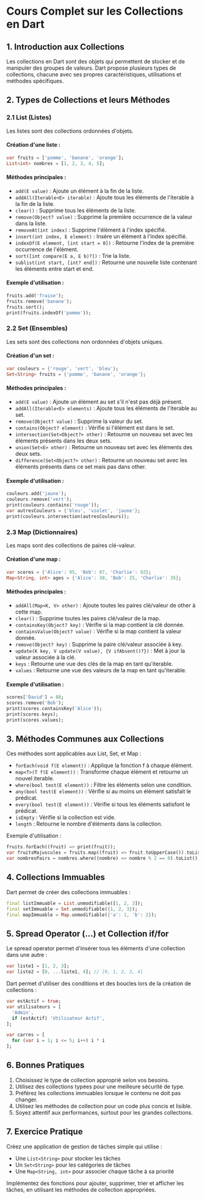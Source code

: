 # Cours Complet sur les Collections en Dart

## 1. Introduction aux Collections

Les collections en Dart sont des objets qui permettent de stocker et de manipuler des groupes de valeurs. Dart propose plusieurs types de collections, chacune avec ses propres caractéristiques, utilisations et méthodes spécifiques.

## 2. Types de Collections et leurs Méthodes

### 2.1 List (Listes)

Les listes sont des collections ordonnées d'objets.

#### Création d'une liste :
```dart
var fruits = ['pomme', 'banane', 'orange'];
List<int> nombres = [1, 2, 3, 4, 5];
```

#### Méthodes principales :
- `add(E value)` : Ajoute un élément à la fin de la liste.
- `addAll(Iterable<E> iterable)` : Ajoute tous les éléments de l'iterable à la fin de la liste.
- `clear()` : Supprime tous les éléments de la liste.
- `remove(Object? value)` : Supprime la première occurrence de la valeur dans la liste.
- `removeAt(int index)` : Supprime l'élément à l'index spécifié.
- `insert(int index, E element)` : Insère un élément à l'index spécifié.
- `indexOf(E element, [int start = 0])` : Retourne l'index de la première occurrence de l'élément.
- `sort([int compare(E a, E b)?])` : Trie la liste.
- `sublist(int start, [int? end])` : Retourne une nouvelle liste contenant les éléments entre start et end.

#### Exemple d'utilisation :
```dart
fruits.add('fraise');
fruits.remove('banane');
fruits.sort();
print(fruits.indexOf('pomme'));
```

### 2.2 Set (Ensembles)

Les sets sont des collections non ordonnées d'objets uniques.

#### Création d'un set :
```dart
var couleurs = {'rouge', 'vert', 'bleu'};
Set<String> fruits = {'pomme', 'banane', 'orange'};
```

#### Méthodes principales :
- `add(E value)` : Ajoute un élément au set s'il n'est pas déjà présent.
- `addAll(Iterable<E> elements)` : Ajoute tous les éléments de l'iterable au set.
- `remove(Object? value)` : Supprime la valeur du set.
- `contains(Object? element)` : Vérifie si l'élément est dans le set.
- `intersection(Set<Object?> other)` : Retourne un nouveau set avec les éléments présents dans les deux sets.
- `union(Set<E> other)` : Retourne un nouveau set avec les éléments des deux sets.
- `difference(Set<Object?> other)` : Retourne un nouveau set avec les éléments présents dans ce set mais pas dans other.

#### Exemple d'utilisation :
```dart
couleurs.add('jaune');
couleurs.remove('vert');
print(couleurs.contains('rouge'));
var autresCouleurs = {'bleu', 'violet', 'jaune'};
print(couleurs.intersection(autresCouleurs));
```

### 2.3 Map (Dictionnaires)

Les maps sont des collections de paires clé-valeur.

#### Création d'une map :
```dart
var scores = {'Alice': 95, 'Bob': 87, 'Charlie': 92};
Map<String, int> ages = {'Alice': 30, 'Bob': 25, 'Charlie': 35};
```

#### Méthodes principales :
- `addAll(Map<K, V> other)` : Ajoute toutes les paires clé/valeur de other à cette map.
- `clear()` : Supprime toutes les paires clé/valeur de la map.
- `containsKey(Object? key)` : Vérifie si la map contient la clé donnée.
- `containsValue(Object? value)` : Vérifie si la map contient la valeur donnée.
- `remove(Object? key)` : Supprime la paire clé/valeur associée à key.
- `update(K key, V update(V value), {V ifAbsent()?})` : Met à jour la valeur associée à la clé.
- `keys` : Retourne une vue des clés de la map en tant qu'iterable.
- `values` : Retourne une vue des valeurs de la map en tant qu'iterable.

#### Exemple d'utilisation :
```dart
scores['David'] = 88;
scores.remove('Bob');
print(scores.containsKey('Alice'));
print(scores.keys);
print(scores.values);
```

## 3. Méthodes Communes aux Collections

Ces méthodes sont applicables aux List, Set, et Map :

- `forEach(void f(E element))` : Applique la fonction f à chaque élément.
- `map<T>(T f(E element))` : Transforme chaque élément et retourne un nouvel iterable.
- `where(bool test(E element))` : Filtre les éléments selon une condition.
- `any(bool test(E element))` : Vérifie si au moins un élément satisfait le prédicat.
- `every(bool test(E element))` : Vérifie si tous les éléments satisfont le prédicat.
- `isEmpty` : Vérifie si la collection est vide.
- `length` : Retourne le nombre d'éléments dans la collection.

Exemple d'utilisation :
```dart
fruits.forEach((fruit) => print(fruit));
var fruitsMajuscules = fruits.map((fruit) => fruit.toUpperCase()).toList();
var nombresPairs = nombres.where((nombre) => nombre % 2 == 0).toList();
```

## 4. Collections Immuables

Dart permet de créer des collections immuables :

```dart
final listImmuable = List.unmodifiable([1, 2, 3]);
final setImmuable = Set.unmodifiable({1, 2, 3});
final mapImmuable = Map.unmodifiable({'a': 1, 'b': 2});
```

## 5. Spread Operator (...) et Collection if/for

Le spread operator permet d'insérer tous les éléments d'une collection dans une autre :

```dart
var liste1 = [1, 2, 3];
var liste2 = [0, ...liste1, 4]; // [0, 1, 2, 3, 4]
```

Dart permet d'utiliser des conditions et des boucles lors de la création de collections :

```dart
var estActif = true;
var utilisateurs = [
  'Admin',
  if (estActif) 'Utilisateur Actif',
];

var carres = [
  for (var i = 1; i <= 5; i++) i * i
];
```

## 6. Bonnes Pratiques

1. Choisissez le type de collection approprié selon vos besoins.
2. Utilisez des collections typées pour une meilleure sécurité de type.
3. Préférez les collections immuables lorsque le contenu ne doit pas changer.
4. Utilisez les méthodes de collection pour un code plus concis et lisible.
5. Soyez attentif aux performances, surtout pour les grandes collections.

## 7. Exercice Pratique

Créez une application de gestion de tâches simple qui utilise :
- Une `List<String>` pour stocker les tâches
- Un `Set<String>` pour les catégories de tâches
- Une `Map<String, int>` pour associer chaque tâche à sa priorité

Implémentez des fonctions pour ajouter, supprimer, trier et afficher les tâches, en utilisant les méthodes de collection appropriées.

